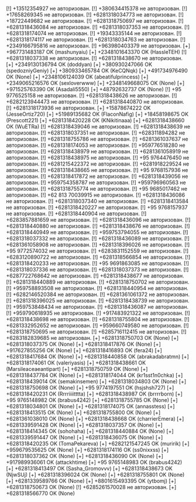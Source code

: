 [!] +13512354927 не авторизован.
[!] +380634415378 не авторизован.
[!] +17658269345 не авторизован.
[!] +6281318034773 не авторизован.
[!] +18722449682 не авторизован.
[!] +6281318750697 не авторизован.
[!] +6281318436084 не авторизован.
[!] +6281318037353 не авторизован.
[!] +6281318174074 не авторизован.
[!] +19343335144 не авторизован.
[!] +6281318174117 не авторизован.
[!] +6281318034763 не авторизован.
[!] +2349166795816 не авторизован.
[!] +963980403379 не авторизован.
[+] +967731483187 OK (mashunyaiu)
[+] +2348101643370 OK (HassleTEH)
[!] +6281318037338 не авторизован.
[!] +6281318438670 не авторизован.
[+] +2349130136794 OK (doddyan)
[+] +380930247066 OK (spedozniyGeniy)
[+] +380933465784 OK (KeCQNqk)
[+] +491734976490 OK (None)
[+] +2348106124039 OK (abeatifulprincess)
[+] +2349065216576 OK (sexloverwww)
[+] +2348149668075 OK (None)
[+] +971525763390 OK (Asadali5550)
[+] +48792632737 OK (None)
[!] +95 9776525158 не авторизован.
[!] +6281318438626 не авторизован.
[!] +6282123944473 не авторизован.
[!] +6281318440870 не авторизован.
[!] +6281318173936 не авторизован.
[+] +15878674222 OK (JesseOrtiz720)
[+] +51989135682 OK (FlaconNafig)
[+] +18458198675 OK (Prescott221)
[+] +6281318420228 OK (KNikitinaaa)
[+] +6281318438660 OK (WuETRa)
[!] +6281318439046 не авторизован.
[!] +6281318438639 не авторизован.
[!] +6281318037351 не авторизован.
[!] +628311894282 не авторизован.
[!] +6281318755786 не авторизован.
[!] +6281361037637 не авторизован.
[!] +6281318174053 не авторизован.
[!] +959776518280 не авторизован.
[!] +6281318438979 не авторизован.
[!] +6281361058919 не авторизован.
[!] +6281318438975 не авторизован.
[!] +95 9764476450 не авторизован.
[!] +6281215422372 не авторизован.
[!] +6281918229524 не авторизован.
[!] +6281318438665 не авторизован.
[!] +95 9768157936 не авторизован.
[!] +6281318417872 не авторизован.
[!] +6281318439056 не авторизован.
[!] +959754358787 не авторизован.
[!] +959796960563 не авторизован.
[!] +6281318755774 не авторизован.
[!] +95 9685017462 не авторизован.
[!] +62 813 70039915 не авторизован.
[!] +6281318436086 не авторизован.
[!] +6281318037340 не авторизован.
[!] +6281318413584 не авторизован.
[!] +6281318420227 не авторизован.
[!] +95 9768157937 не авторизован.
[!] +6281318440904 не авторизован.
[!] +6283857881659 не авторизован.
[!] +6281318436096 не авторизован.
[!] +6281318440880 не авторизован.
[!] +6281318438676 не авторизован.
[!] +6281318440949 не авторизован.
[!] +959753794055 не авторизован.
[!] +6281318037332 не авторизован.
[!] +6281318436089 не авторизован.
[!] +6281361058908 не авторизован.
[!] +6281318396026 не авторизован.
[!] +95 9772574032 не авторизован.
[!] +6283831152559 не авторизован.
[!] +6283120890722 не авторизован.
[!] +6281318566854 не авторизован.
[!] +6281318420233 не авторизован.
[!] +95 9691863085 не авторизован.
[!] +6281318037336 не авторизован.
[!] +6281318037373 не авторизован.
[!] +6287722768642 не авторизован.
[!] +6281318438677 не авторизован.
[!] +6281318440889 не авторизован.
[!] +6281318750702 не авторизован.
[!] +959758893508 не авторизован.
[!] +6281318440954 не авторизован.
[!] +6282146520384 не авторизован.
[!] +6281361061372 не авторизован.
[!] +6281318396025 не авторизован.
[!] +6281318438739 не авторизован.
[!] +959753848434 не авторизован.
[!] +6281318436087 не авторизован.
[!] +959790618935 не авторизован.
[!] +917483921322 не авторизован.
[!] +6281318438698 не авторизован.
[!] +6281318755804 не авторизован.
[!] +6281332952652 не авторизован.
[!] +959660749580 не авторизован.
[!] +6281318750695 не авторизован.
[!] +6285716112415 не авторизован.
[!] +6283182839685 не авторизован.
[+] +6281318750703 OK (None)
[+] +6281318037375 OK (None)
[+] +6281318417876 OK (None)
[+] +917627855256 OK (None)
[+] +6281318416893 OK (fera24)
[+] +6281318417684 OK (None)
[+] +6281318440858 OK (abrakadabratmn)
[+] +6281318174061 OK (valeriyasis)
[+] +6281318438661 OK (Marsileaceaeantipart)
[+] +6281318750759 OK (None)
[+] +6281318437784 OK (None)
[+] +6281318174044 OK (kr1sst1n0chka)
[+] +6281318439014 OK (semakinsemen)
[+] +6281318034803 OK (None)
[+] +6281318750698 OK (None)
[+] +95 9774197551 OK (hsjshsh727)
[+] +6281318420231 OK (Rrrriiiitttta)
[+] +6281318438987 OK (brrrrborn)
[+] +95 9765148982 OK (brabus4242)
[+] +6281318755785 OK (None)
[+] +6281318034801 OK (None)
[+] +6281318174075 OK (annasstess)
[+] +6281318413515 OK (None)
[+] +6281318755800 OK (None)
[+] +6281361038010 OK (None)
[+] +6281318438668 OK (charrierEmera)
[+] +6281339591428 OK (None)
[+] +6281318037357 OK (None)
[+] +6281318414345 OK (sohohaha)
[+] +6281318440884 OK (None)
[+] +6281339591447 OK (None)
[+] +6281318436075 OK (None)
[+] +6281318420235 OK (TomaPekareva)
[+] +6282121547245 OK (muririk)
[+] +959679535625 OK (None)
[+] +6281318174116 OK (ss0nixxss)
[+] +6281318037362 OK (None)
[+] +6281318436090 OK (None)
[+] +917989936061 OK (attackhtime)
[+] +95 9765148983 OK (brabus4242)
[+] +6281318413497 OK (Sasha_Gromovvv)
[+] +6281318438673 OK (NjwSUj)
[+] +6281318396024 OK (None)
[+] +6281318755801 OK (None)
[+] +6281339589766 OK (None)
[+] +8801615493395 OK (ytbomj)
[+] +6281318750673 OK (None)
[!] +6285261570028 не авторизован.
[+] +6281318566770 OK (None)
